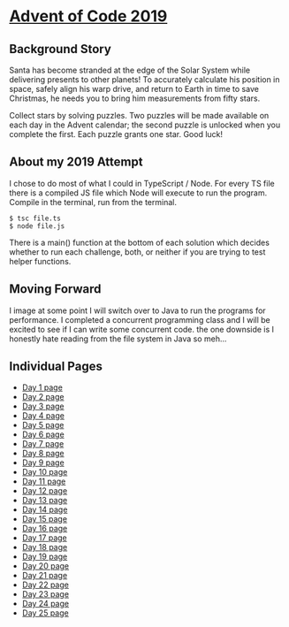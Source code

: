# <a href="https://adventofcode.com/2019/" target="_blank">Advent of Code 2019</a>

## Background Story
Santa has become stranded at the edge of the Solar System while delivering presents to other planets! To accurately calculate his position in space, safely align his warp drive, and return to Earth in time to save Christmas, he needs you to bring him measurements from fifty stars.

Collect stars by solving puzzles. Two puzzles will be made available on each day in the Advent calendar; the second puzzle is unlocked when you complete the first. Each puzzle grants one star. Good luck!


## About my 2019 Attempt

I chose to do most of what I could in TypeScript / Node.  For every TS file there is a compiled JS file which Node will execute to run the program.  Compile in the terminal, run from the terminal.

    $ tsc file.ts
    $ node file.js

There is a main() function at the bottom of each solution which decides whether to run each challenge, both, or neither if you are trying to test helper functions.


## Moving Forward

I image at some point I will switch over to Java to run the programs for performance.  I completed a concurrent programming class and I will be excited to see if I can write some concurrent code.  the one downside is I honestly hate reading from the file system in Java so meh...


## Individual Pages
*  <a href="https://adventofcode.com/2019/day/1" target="_blank">Day 1 page</a>
*  <a href="https://adventofcode.com/2019/day/2" target="_blank">Day 2 page</a>
*  <a href="https://adventofcode.com/2019/day/3" target="_blank">Day 3 page</a>
*  <a href="https://adventofcode.com/2019/day/4" target="_blank">Day 4 page</a>
*  <a href="https://adventofcode.com/2019/day/5" target="_blank">Day 5 page</a>
*  <a href="https://adventofcode.com/2019/day/6" target="_blank">Day 6 page</a>
*  <a href="https://adventofcode.com/2019/day/7" target="_blank">Day 7 page</a>
*  <a href="https://adventofcode.com/2019/day/8" target="_blank">Day 8 page</a>
*  <a href="https://adventofcode.com/2019/day/9" target="_blank">Day 9 page</a>
*  <a href="https://adventofcode.com/2019/day/10" target="_blank">Day 10 page</a>
*  <a href="https://adventofcode.com/2019/day/11" target="_blank">Day 11 page</a>
*  <a href="https://adventofcode.com/2019/day/12" target="_blank">Day 12 page</a>
*  <a href="https://adventofcode.com/2019/day/13" target="_blank">Day 13 page</a>
*  <a href="https://adventofcode.com/2019/day/14" target="_blank">Day 14 page</a>
*  <a href="https://adventofcode.com/2019/day/15" target="_blank">Day 15 page</a>
*  <a href="https://adventofcode.com/2019/day/16" target="_blank">Day 16 page</a>
*  <a href="https://adventofcode.com/2019/day/17" target="_blank">Day 17 page</a>
*  <a href="https://adventofcode.com/2019/day/18" target="_blank">Day 18 page</a>
*  <a href="https://adventofcode.com/2019/day/19" target="_blank">Day 19 page</a>
*  <a href="https://adventofcode.com/2019/day/20" target="_blank">Day 20 page</a>
*  <a href="https://adventofcode.com/2019/day/21" target="_blank">Day 21 page</a>
*  <a href="https://adventofcode.com/2019/day/22" target="_blank">Day 22 page</a>
*  <a href="https://adventofcode.com/2019/day/23" target="_blank">Day 23 page</a>
*  <a href="https://adventofcode.com/2019/day/24" target="_blank">Day 24 page</a>
*  <a href="https://adventofcode.com/2019/day/25" target="_blank">Day 25 page</a>

